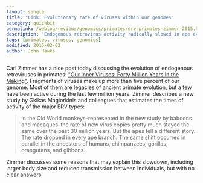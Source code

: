 ```yaml
---
layout: single
title: "Link: Evolutionary rate of viruses within our genomes"
category: quickbit
permalink: /weblog/reviews/genomics/primates/erv-primates-zimmer-2015.html
description: "Endogenous retrovirus activity radically slowed in ape evolution relative to other primates."
tags: [primates, viruses, genomics]
modified: 2015-02-02
author: John Hawks
---
```


Carl Zimmer has a nice post today discussing the evolution of endogenous retroviruses in primates: <a href="http://phenomena.nationalgeographic.com/2015/02/01/our-inner-viruses-forty-million-years-in-the-making/">"Our Inner Viruses: Forty Million Years In the Making"</a>. Fragments of viruses make up more than five percent of our genome. Most of them are legacies of ancient primate evolution, but a few have been active during the last few million years. Zimmer describes a new study by Gkikas Magiorkinis and colleagues that estimates the times of activity of the major ERV types: 

<blockquote>In the Old World monkeys–represented in the new study by baboons and macaques–the rate of new virus copies pretty much stayed the same over the past 30 million years. But the apes tell a different story. The rate dropped in every ape branch. The same shift occurred in parallel in the ancestors of humans, chimpanzees, gorillas, orangutans, and gibbons.</blockquote>

Zimmer discusses some reasons that may explain this slowdown, including larger body size and reduced transmission between individuals, but with no clear answers. 
